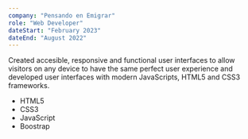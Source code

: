 ```yaml
---
company: "Pensando en Emigrar"
role: "Web Developer"
dateStart: "February 2023"
dateEnd: "August 2022"
---
```


Created accesible, responsive and functional user interfaces to allow visitors on any device to have the same
perfect user experience and developed user interfaces with modern JavaScripts, HTML5 and CSS3
frameworks.

- HTML5
- CSS3
- JavaScript
- Boostrap
